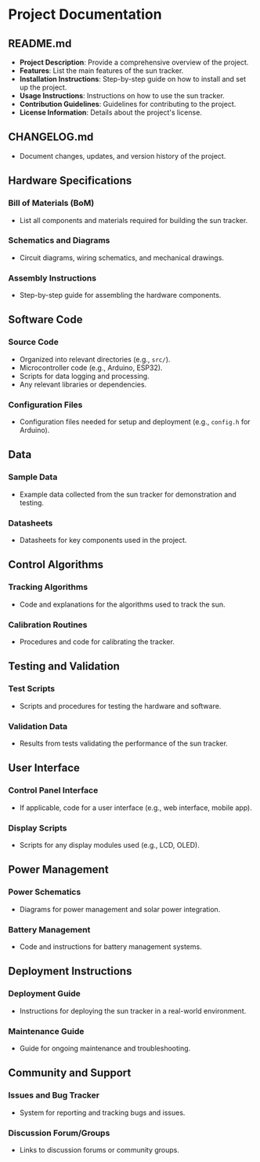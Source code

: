 # Project Documentation

## README.md
- **Project Description**: Provide a comprehensive overview of the project.
- **Features**: List the main features of the sun tracker.
- **Installation Instructions**: Step-by-step guide on how to install and set up the project.
- **Usage Instructions**: Instructions on how to use the sun tracker.
- **Contribution Guidelines**: Guidelines for contributing to the project.
- **License Information**: Details about the project's license.

## CHANGELOG.md
- Document changes, updates, and version history of the project.

## Hardware Specifications
### Bill of Materials (BoM)
- List all components and materials required for building the sun tracker.

### Schematics and Diagrams
- Circuit diagrams, wiring schematics, and mechanical drawings.

### Assembly Instructions
- Step-by-step guide for assembling the hardware components.

## Software Code
### Source Code
- Organized into relevant directories (e.g., `src/`).
- Microcontroller code (e.g., Arduino, ESP32).
- Scripts for data logging and processing.
- Any relevant libraries or dependencies.

### Configuration Files
- Configuration files needed for setup and deployment (e.g., `config.h` for Arduino).

## Data
### Sample Data
- Example data collected from the sun tracker for demonstration and testing.

### Datasheets
- Datasheets for key components used in the project.

## Control Algorithms
### Tracking Algorithms
- Code and explanations for the algorithms used to track the sun.

### Calibration Routines
- Procedures and code for calibrating the tracker.

## Testing and Validation
### Test Scripts
- Scripts and procedures for testing the hardware and software.

### Validation Data
- Results from tests validating the performance of the sun tracker.

## User Interface
### Control Panel Interface
- If applicable, code for a user interface (e.g., web interface, mobile app).

### Display Scripts
- Scripts for any display modules used (e.g., LCD, OLED).

## Power Management
### Power Schematics
- Diagrams for power management and solar power integration.

### Battery Management
- Code and instructions for battery management systems.

## Deployment Instructions
### Deployment Guide
- Instructions for deploying the sun tracker in a real-world environment.

### Maintenance Guide
- Guide for ongoing maintenance and troubleshooting.

## Community and Support
### Issues and Bug Tracker
- System for reporting and tracking bugs and issues.

### Discussion Forum/Groups
- Links to discussion forums or community groups.
